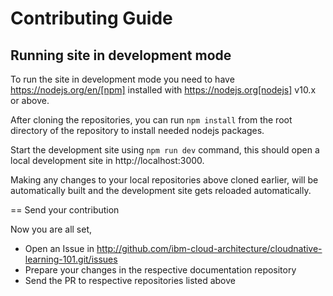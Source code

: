 # Contributing Guide

## Running site in development mode

To run the site in development mode you need to have https://nodejs.org/en/[npm] installed with https://nodejs.org[nodejs] v10.x or above. 

After cloning the repositories, you can run `npm install` from the root directory of the repository to install needed nodejs packages.

Start the development site using `npm run dev` command, this should open a local development site in http://localhost:3000. 

Making any changes to your local repositories above cloned earlier, will be automatically built and the development site gets reloaded automatically.

== Send your contribution

Now you are all set, 
- Open an Issue in http://github.com/ibm-cloud-architecture/cloudnative-learning-101.git/issues
- Prepare your changes in the respective documentation repository
- Send the PR to respective repositories listed above
